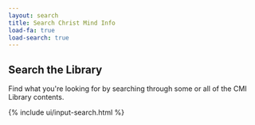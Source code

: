 ```yaml
---
layout: search
title: Search Christ Mind Info
load-fa: true
load-search: true
---
```


## Search the Library

Find what you're looking for by searching through some or all of the CMI
Library contents.

<div id="search-message"></div>
<div class="search-wrapper">
  {% include ui/input-search.html %}
</div>
<div id="search-results" class="items_found"></div>


